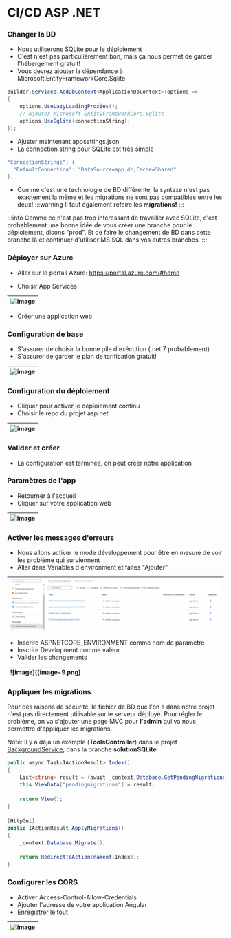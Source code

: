 # CI/CD ASP .NET

### Changer la BD
- Nous utiliserons SQLite pour le déploiement
- C'est n'est pas particulièrement bon, mais ça nous permet de garder l'hébergement gratuit!
- Vous devrez ajouter la dépendance à Microsoft.EntityFrameworkCore.Sqlite

```csharp
builder.Services.AddDbContext<ApplicationDbContext>(options =>
{
    options.UseLazyLoadingProxies();
    // Ajouter Microsoft.EntityFrameworkCore.Sqlite
    options.UseSqlite(connectionString);
});
```

- Ajuster maintenant appsettings.json
- La connection string pour SQLite est très simple

```csharp
"ConnectionStrings": {
  "DefaultConnection": "DataSource=app.db;Cache=Shared"
},
```
- Comme c'est une technologie de BD différente, la syntaxe n'est pas exactement la même et les migrations ne sont pas compatibles entre les deux!
:::warning
Il faut également refaire les **migrations!**
:::

:::info
Comme ce n'est pas trop intéressant de travailler avec SQLite, c'est probablement une bonne idée de vous créer une branche pour le déploiement, disons "prod". Et de faire le changement de BD dans cette branche là et continuer d'utiliser MS SQL dans vos autres branches.
:::

<!--
### Outil de debug EntityFramework

En ajoutant cette configuration dans Program.cs, on va pouvoir obtenir des erreurs plus claires sur nos pages lorsqu'il y a un problème avec EntityFramework.
On va également pouvoir appliquer les migrations sur le serveur facilement.

```csharp
// Permet d'obtenir des erreurs de BD plus claires et même d'appliquer des migrations manquantes
builder.Services.AddDatabaseDeveloperPageExceptionFilter();
```

Il faut également ajouter cette libraire:

|![alt text](image-2.png)|
|-|
-->

### Déployer sur Azure

- Aller sur le portail Azure: https://portal.azure.com/#home

- Choisir App Services

| ![image](/img/infos/CICD/ASP/5W5-s3-az10.jpg) |
|-|

- Créer une application web

### Configuration de base
- S'assurer de choisir la bonne pile d'exécution (.net 7 probablement)
- S'assurer de garder le plan de tarification gratuit!

| ![image](/img/infos/CICD/ASP/5W5-s3-az11.jpg) |
|-|

### Configuration du déploiement
- Cliquer pour activer le déploiement continu
- Choisir le repo du projet asp.net

| ![image](/img/infos/CICD/ASP/5W5-s3-az12.jpg) |
|-|

### Valider et créer
- La configuration est terminée, on peut créer notre application

### Paramètres de l'app
- Retourner à l'accueil
- Cliquer sur votre application web

| ![image](/img/infos/CICD/ASP/5W5-s3-az13.jpg) |
|-|


### Activer les messages d'erreurs
- Nous allons activer le mode développement pour être en mesure de voir les problème qui surviennent
- Aller dans Variables d'environment et faites "Ajouter"

| ![image](image-8.png) |
|-|

- Inscrire ASPNETCORE_ENVIRONMENT comme nom de paramètre
- Inscrire Development comme valeur
- Valider les changements

| ![image]((image-9.png) |
|-|

<!--

### Appliquer les migrations
- Avec ASPNETCORE_ENVIRONMENT à development on pourra appliquer les migration lors de notre première connexion

|![alt text](image-3.png)|
|-|

-->

### Appliquer les migrations

Pour des raisons de sécurité, le fichier de BD que l'on a dans notre projet n'est pas directement utilisable sur le serveur déployé. Pour régler le problème, on va s'ajouter une page MVC pour **l'admin** qui va nous permettre d'appliquer les migrations.

Note: Il y a déjà un exemple (**ToolsController**) dans le projet [BackgroundService](/info/BackgroundService), dans la branche **solutionSQLite**

```csharp
public async Task<IActionResult> Index()
{
    List<string> result = (await _context.Database.GetPendingMigrationsAsync()).ToList();
    this.ViewData["pendingmigrations"] = result;

    return View();
}

[HttpGet]
public IActionResult ApplyMigrations()
{
    _context.Database.Migrate();

    return RedirectToAction(nameof(Index));
}
```

### Configurer les CORS
- Activer Access-Control-Allow-Credentials
- Ajouter l'adresse de votre application Angular
- Enregistrer le tout

| ![image](/img/infos/CICD/ASP/5W5-s3-az16.jpg) |
|-|
